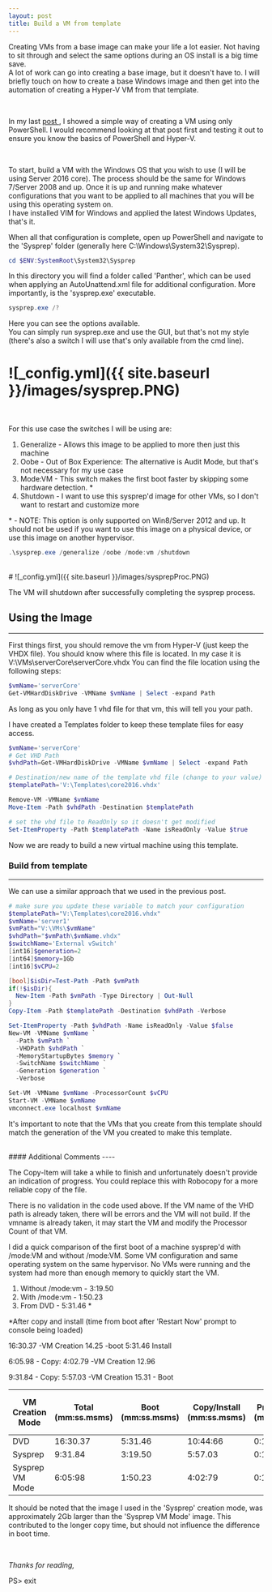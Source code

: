 ```yaml
---
layout: post
title: Build a VM from template
---
```


Creating VMs from a base image can make your life a lot easier.  Not having to sit through and select the same options during an OS install is a big time save.  
A lot of work can go into creating a base image, but it doesn't have to.  I will briefly touch on how to create a base Windows image and then get into the automation of creating a Hyper-V VM from that template.


<br>

In my last [post ](http://codeandkeep.com/Build-VM-With-PowerShell/), I showed a simple way of creating a VM using only PowerShell.
I would recommend looking at that post first and testing it out to ensure you know the basics of PowerShell and Hyper-V.

<br>

To start, build a VM with the Windows OS that you wish to use (I will be using Server 2016 core).  The process should be the same for Windows 7/Server 2008 and up. 
Once it is up and running make whatever configurations that you want to be applied to all machines that you will be using this operating system on.  
I have installed VIM for Windows and applied the latest Windows Updates, that's it.

When all that configuration is complete, open up PowerShell and navigate to the 'Sysprep' folder (generally here C:\Windows\System32\Sysprep).

```powershell
cd $ENV:SystemRoot\System32\Sysprep
```

In this directory you will find a folder called 'Panther', which can be used when applying an AutoUnattend.xml file for additional configuration.  More importantly, is the 'sysprep.exe' executable.

```powershell
sysprep.exe /?
```

Here you can see the options available.  
You can simply run sysprep.exe and use the GUI, but that's not my style (there's also a switch I will use that's only available from the cmd line).

# ![_config.yml]({{ site.baseurl }}/images/sysprep.PNG)

<br>

For this use case the switches I will be using are:
1. Generalize - Allows this image to be applied to more then just this machine
2. Oobe - Out of Box Experience: The alternative is Audit Mode, but that's not necessary for my use case
3. Mode:VM - This switch makes the first boot faster by skipping some hardware detection. \* 
4. Shutdown - I want to use this sysprep'd image for other VMs, so I don't want to restart and customize more

\* - NOTE: This option is only supported on Win8/Server 2012 and up.  It should not be used if you want to use this image on a physical device, or use this image on another hypervisor.

```powershell
.\sysprep.exe /generalize /oobe /mode:vm /shutdown
```
<br>
# ![_config.yml]({{ site.baseurl }}/images/sysprepProc.PNG)

The VM will shutdown after successfully completing the sysprep process.
<br>


## Using the Image
----

First things first, you should remove the vm from Hyper-V (just keep the VHDX file).
You should know where this file is located.  In my case it is V:\VMs\serverCore\serverCore.vhdx
You can find the file location using the following steps:
```powershell
$vmName='serverCore'
Get-VMHardDiskDrive -VMName $vmName | Select -expand Path
```
As long as you only have 1 vhd file for that vm, this will tell you your path.

I have created a Templates folder to keep these template files for easy access.

```powershell
$vmName='serverCore'
# Get VHD Path
$vhdPath=Get-VMHardDiskDrive -VMName $vmName | Select -expand Path

# Destination/new name of the template vhd file (change to your value)
$templatePath='V:\Templates\core2016.vhdx'

Remove-VM -VMName $vmName
Move-Item -Path $vhdPath -Destination $templatePath

# set the vhd file to ReadOnly so it doesn't get modified
Set-ItemProperty -Path $templatePath -Name isReadOnly -Value $true
```
Now we are ready to build a new virtual machine using this template.
<br>

### Build from template
----

We can use a similar approach that we used in the previous post.

```powershell
# make sure you update these variable to match your configuration
$templatePath="V:\Templates\core2016.vhdx"
$vmName='server1'
$vmPath="V:\VMs\$vmName"
$vhdPath="$vmPath\$vmName.vhdx"
$switchName='External vSwitch'
[int16]$generation=2
[int64]$memory=1Gb
[int16]$vCPU=2

[bool]$isDir=Test-Path -Path $vmPath
if(!$isDir){
  New-Item -Path $vmPath -Type Directory | Out-Null
}
Copy-Item -Path $templatePath -Destination $vhdPath -Verbose

Set-ItemProperty -Path $vhdPath -Name isReadOnly -Value $false
New-VM -VMName $vmName `
  -Path $vmPath `
  -VHDPath $vhdPath `
  -MemoryStartupBytes $memory `
  -SwitchName $switchName `
  -Generation $generation `
  -Verbose

Set-VM -VMName $vmName -ProcessorCount $vCPU 
Start-VM -VMName $vmName
vmconnect.exe localhost $vmName
```
It's important to note that the VMs that you create from this template should match the generation of the VM you created to make this template.

<br>
#### Additional Comments
----

The Copy-Item will take a while to finish and unfortunately doesn't provide an indication of progress. You could replace this with Robocopy for a more reliable copy of the file.

There is no validation in the code used above.  If the VM name of the VHD path is already taken, there will be errors and the VM will not build.  If the vmname is already taken, it may start the VM and modify the Processor Count of that VM.

I did a quick comparison of the first boot of a machine sysprep'd with /mode:VM and without /mode:VM.
Some VM configuration and same operating system on the same hypervisor.  No VMs were running and the system had more than enough memory to quickly start the VM.
1. Without /mode:vm -  3:19.50
2. With /mode:vm -  1:50.23
3. From DVD - 5:31.46 \*

\*After copy and install (time from boot after 'Restart Now' prompt to console being loaded)


16:30.37 -VM Creation 14.25 -boot 5:31.46 Install

6:05.98 - Copy: 4:02.79 -VM Creation 12.96

9:31.84 - Copy: 5:57.03 -VM Creation 15.31 - Boot 

|VM Creation Mode| Total (mm:ss.msms) |Boot (mm:ss.msms)|Copy/Install (mm:ss.msms)|VM Provisioning (mm:ss.msms )| 
|----------------|--------------------|-----------------|-------------------------|-----------------------------|
| DVD            |16:30.37 | 5:31.46 |10:44:66 | 0:14.25  |
| Sysprep        | 9:31.84 | 3:19.50 | 5:57.03 | 0:15.31  |
| Sysprep VM Mode| 6:05:98 | 1:50.23 | 4:02:79 | 0:12:96  |

It should be noted that the image I used in the 'Sysprep' creation mode, was approximately 2Gb larger than the 'Sysprep VM Mode' image.  This contributed to the longer copy time, but should not influence the difference in boot time.

<br>

*Thanks for reading,*

PS> exit
